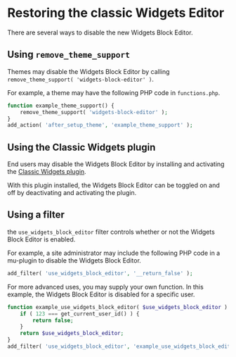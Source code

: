 # Restoring the classic Widgets Editor

There are several ways to disable the new Widgets Block Editor.

## Using `remove_theme_support`

Themes may disable the Widgets Block Editor by calling `remove_theme_support( 'widgets-block-editor' )`.

For example, a theme may have the following PHP code in `functions.php`.

```php
function example_theme_support() {
	remove_theme_support( 'widgets-block-editor' );
}
add_action( 'after_setup_theme', 'example_theme_support' );
```

## Using the Classic Widgets plugin

End users may disable the Widgets Block Editor by installing and activating the [Classic Widgets plugin](https://wordpress.org/plugins/classic-widgets/).

With this plugin installed, the Widgets Block Editor can be toggled on and off by deactivating and activating the plugin.

## Using a filter

the `use_widgets_block_editor` filter controls whether or not the Widgets Block Editor is enabled.

For example, a site administrator may include the following PHP code in a mu-plugin to disable the Widgets Block Editor.

```php
add_filter( 'use_widgets_block_editor', '__return_false' );
```

For more advanced uses, you may supply your own function. In this example, the Widgets Block Editor is disabled for a specific user.

```php
function example_use_widgets_block_editor( $use_widgets_block_editor ) {
	if ( 123 === get_current_user_id() ) {
		return false;
	}
	return $use_widgets_block_editor;
}
add_filter( 'use_widgets_block_editor', 'example_use_widgets_block_editor' );
```
